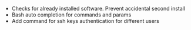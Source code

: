 * Checks for already installed software. Prevent accidental second install
* Bash auto completion for commands and params
* Add command for ssh keys authentication for different users